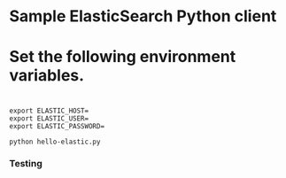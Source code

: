# Sample ElasticSearch Python client

#
# Set the following environment variables.
#

```
export ELASTIC_HOST=
export ELASTIC_USER=
export ELASTIC_PASSWORD=
```

```
python hello-elastic.py
```

### Testing